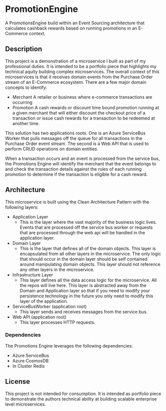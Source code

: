 # PromotionEngine

A PromotionsEngine build within an Event Sourcing architecture that calculates cashback rewards based on running promotions in an E-Commerce context.

## Description

This project is a demonstration of a microservice I built as part of my professional duties. It is intended to be a portfolio piece that highlights my technical aquity building complex microservices. The overall context of this microservices is that it receives domain events from the Purchase Order stream of an E-Commerce ecosystem. There are a few major domain concepts to identify:
- Merchant
    A retailer or business where e-commerce transactions are occurring
- Promotion
    A cash rewards or discount time bound promotion running at a given merchant that will either discount the checkout price of a transaction or issue cash rewards for a transaction to be redeemed at another time.

This solution has two applications roots. One is an Azure ServiceBus Worker that pulls messages off the queue for all transactions in the Purchase Order event stream. The second is a Web API that is used to perform CRUD operations on domain entities.

When a transaction occurs and an event is processed from the service bus, the Promotions Engine will identify the merchant that the event belongs to and check the transaction details against the rules of each running promotion to determine if the transaction is eligible for a cash reward.

## Architecture

This microservice is built using the Clean Architecture Pattern with the following layers:
- Application Layer
    - This is the layer where the vast majority of the business logic lives. Events that are processed off the service bus worker or requests that are processed through the web api will be handled in the application layer.
- Domain Layer
    - This is the layer that defines all of the domain objects. This layer is encapsulated from all other layers in the microservice. The only logic that should occur in the domain layer should be self contained around manipulating domain objects. This layer should not reference any other layers in the microservice.
- Infrastructure Layer
    - This layer defines all the data access logic for the microservice. All the repos will live here. This layer is abstracted away from the Domain and Application layer so that if you need to modify your persistence technology in the future you only need to modify this layer of the application.
- ServiceBusWorker (application root)
    - This layer sends and receives messages from the service bus.
- Web API (application root)
    - This layer processes HTTP requests.

### Dependencies

The Promotions Engine leverages the following dependencies:
- Azure ServiceBus
- Azure CosmosDB
- In Cluster Redis

## License

This project is not intended for consumption. It is intended as portfolio piece to demonstrate the authors 
technical ability at building scalable enterprise level microservices.